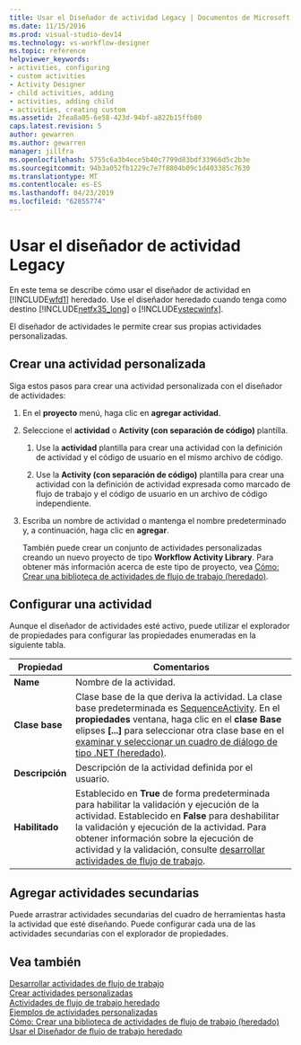 ```yaml
---
title: Usar el Diseñador de actividad Legacy | Documentos de Microsoft
ms.date: 11/15/2016
ms.prod: visual-studio-dev14
ms.technology: vs-workflow-designer
ms.topic: reference
helpviewer_keywords:
- activities, configuring
- custom activities
- Activity Designer
- child activities, adding
- activities, adding child
- activities, creating custom
ms.assetid: 2fea8a05-6e58-423d-94bf-a822b15ffb80
caps.latest.revision: 5
author: gewarren
ms.author: gewarren
manager: jillfra
ms.openlocfilehash: 5755c6a3b4ece5b40c7799d83bdf33966d5c2b3e
ms.sourcegitcommit: 94b3a052fb1229c7e7f8804b09c1d403385c7630
ms.translationtype: MT
ms.contentlocale: es-ES
ms.lasthandoff: 04/23/2019
ms.locfileid: "62855774"
---
```

# <a name="using-the-legacy-activity-designer"></a>Usar el diseñador de actividad Legacy
En este tema se describe cómo usar el diseñador de actividad en [!INCLUDE[wfd1](../includes/wfd1-md.md)] heredado. Use el diseñador heredado cuando tenga como destino [!INCLUDE[netfx35_long](../includes/netfx35-long-md.md)] o [!INCLUDE[vstecwinfx](../includes/vstecwinfx-md.md)].  
  
 El diseñador de actividades le permite crear sus propias actividades personalizadas.  
  
## <a name="creating-a-custom-activity"></a>Crear una actividad personalizada  
 Siga estos pasos para crear una actividad personalizada con el diseñador de actividades:  
  
1. En el **proyecto** menú, haga clic en **agregar actividad**.  
  
2. Seleccione el **actividad** o **Activity (con separación de código)** plantilla.  
  
   1. Use la **actividad** plantilla para crear una actividad con la definición de actividad y el código de usuario en el mismo archivo de código.  
  
   2. Use la **Activity (con separación de código)** plantilla para crear una actividad con la definición de actividad expresada como marcado de flujo de trabajo y el código de usuario en un archivo de código independiente.  
  
3. Escriba un nombre de actividad o mantenga el nombre predeterminado y, a continuación, haga clic en **agregar**.  
  
   También puede crear un conjunto de actividades personalizadas creando un nuevo proyecto de tipo **Workflow Activity Library**. Para obtener más información acerca de este tipo de proyecto, vea [Cómo: Crear una biblioteca de actividades de flujo de trabajo (heredado)](../workflow-designer/how-to-create-a-workflow-activity-library-legacy.md).  
  
## <a name="configuring-an-activity"></a>Configurar una actividad  
 Aunque el diseñador de actividades esté activo, puede utilizar el explorador de propiedades para configurar las propiedades enumeradas en la siguiente tabla.  
  
|Propiedad|Comentarios|  
|--------------|--------------|  
|**Name**|Nombre de la actividad.|  
|**Clase base**|Clase base de la que deriva la actividad. La clase base predeterminada es [SequenceActivity](http://go.microsoft.com/fwlink?LinkID=65020). En el **propiedades** ventana, haga clic en el **clase Base** elipses **[...]**  para seleccionar otra clase base en el [examinar y seleccionar un cuadro de diálogo de tipo .NET (heredado)](../workflow-designer/browse-and-select-a-dotnet-type-dialog-box-legacy.md).|  
|**Descripción**|Descripción de la actividad definida por el usuario.|  
|**Habilitado**|Establecido en **True** de forma predeterminada para habilitar la validación y ejecución de la actividad. Establecido en **False** para deshabilitar la validación y ejecución de la actividad. Para obtener información sobre la ejecución de actividad y la validación, consulte [desarrollar actividades de flujo de trabajo](http://go.microsoft.com/fwlink?LinkID=65024).|  
  
## <a name="adding-child-activities"></a>Agregar actividades secundarias  
 Puede arrastrar actividades secundarias del cuadro de herramientas hasta la actividad que esté diseñando. Puede configurar cada una de las actividades secundarias con el explorador de propiedades.  
  
## <a name="see-also"></a>Vea también  
 [Desarrollar actividades de flujo de trabajo](http://go.microsoft.com/fwlink?LinkID=65024)   
 [Crear actividades personalizadas](http://go.microsoft.com/fwlink?LinkID=65021)   
 [Actividades de flujo de trabajo heredado](../workflow-designer/legacy-workflow-activities.md)   
 [Ejemplos de actividades personalizadas](http://go.microsoft.com/fwlink?LinkID=65022)   
 [Cómo: Crear una biblioteca de actividades de flujo de trabajo (heredado)](../workflow-designer/how-to-create-a-workflow-activity-library-legacy.md)   
 [Usar el Diseñador de flujo de trabajo heredado](../workflow-designer/using-the-legacy-workflow-designer.md)